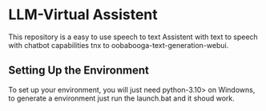 

# LLM-Virtual Assistent

This repository is a easy to use speech to text Assistent with text to speech with chatbot capabilities tnx to oobabooga-text-generation-webui.

## Setting Up the Environment 
To set up your environment, you will just need python-3.10> on Windowns, to generate a environment just run the launch.bat and it shoud work.

